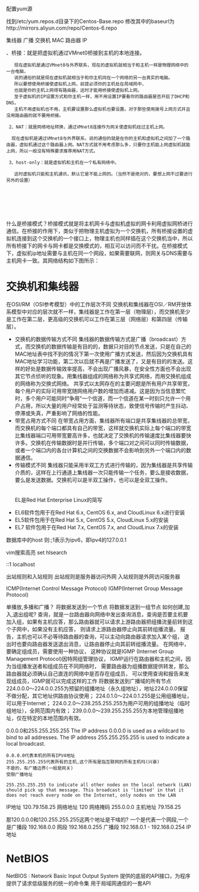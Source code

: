 配置yum源

找到/etc/yum.repos.d目录下的Centos-Base.repo
修改其中的baseurl为http://mirrors.aliyun.com/repo/Centos-6.repo

集线器 广播
交换机 MAC
路由器 IP

、桥接：就是把虚拟机通过VMnet0桥接到主机的本地连接。

       现在虚拟机是通过VMnet0与外界联系，现在的虚拟机就相当于和主机一样是物理网络中的一台电脑，
       说的通俗的就是现在虚拟机就相当于和你主机同在一个网络的另一台真实的电脑。
       所以要想使用桥接使虚拟机上网，前提必须你的主机处在局域网中，
       也就是你的主机上网得有路由器，这时才能用桥接使虚拟机上网。
       至于虚拟机的IP设置方式和你主机一样，用不用设置IP要看你的路由器是否开启了DHCP和DNS，
       主机不用虚拟机也不用，主机要设置那么虚拟机也要设置。对于那些使用拨号上网方式并且没用路由器的就不要用桥接。
    
     2、NAT：就是网络地址转换，通过VMnet8连接作为网关使虚拟机经过主机上网。
    
      现在虚拟机是通过VMnet8与外界联系，说的通俗的就是在你的主机和虚拟机之间加了一个路由器，虚拟机通过这个路由器上网。NAT方式就不用考虑那么多，只要你主机能上网虚拟机就能上网，所以一般没有特殊要求推荐用NAT方式。
    
     3、host-only：就是虚拟机和主机在一个私有网络中。
    
       这时虚拟机只能和主机通讯，默认它是不能上网的。（当然不是绝对的，要想上网不过要进行另外的设置）


​	   
​	   
​	   
​	   
​	   
​	   什么是桥接模式？桥接模式就是将主机网卡与虚拟机虚拟的网卡利用虚拟网桥进行通信。在桥接的作用下，
​	   类似于把物理主机虚拟为一个交换机，所有桥接设置的虚拟机连接到这个交换机的一个接口上，
​	   物理主机也同样插在这个交换机当中，所以所有桥接下的网卡与网卡都是交换模式的，
​	   相互可以访问而不干扰。在桥接模式下，虚拟机ip地址需要与主机在同一个网段，
​	   如果需要联网，则网关与DNS需要与主机网卡一致。其网络结构如下图所示：


 # 交换机和集线器

在OSI/RM（OSI参考模型）中的工作层次不同  交换机和集线器在OSI／RM开放体系模型中对应的层次就不一样，集线器是工作在第一层（物理层），而交换机至少是工作在第二层，更高级的交换机可以工作在第三层（网络层）和第四层（传输层）。  

* 交换机的数据传输方式不同  集线器的数据传输方式是广播（broadcast）方式，而交换机的数据传输是有目的的，数据只对目的节点发送，只是在自己的MAC地址表中找不到的情况下第一次使用广播方式发送，然后因为交换机具有MAC地址学习功能，第二次以后就不再是广播发送了，又是有目的的发送。这样的好处是数据传输效率提高，不会出现广播风暴，在安全性方面也不会出现其它节点侦听的现象。用集线器组成的网络称为共享式网络，而用交换机组成的网络称为交换式网络。 共享式以太网存在的主要问题是所有用户共享带宽，每个用户的实际可用带宽随网络用户数的增加而递减。这是因为当信息繁忙时，多个用户可能同时“争用”一个信道，而一个信道在某一时刻只允许一个用户占用，所以大量的用户经常处于监测等待状态，致使信号传输时产生抖动、停滞或失真，严重影响了网络的性能。 
* 带宽占用方式不同  在带宽占用方面，集线器所有端口是共享集线器的总带宽，而交换机的每个端口都具有自己的带宽，这样就交换机实际上每个端口的带宽比集线器端口可用带宽要高许多，也就决定了交换机的传输速度比集线器要快许多。交换机在传输数据时是并行传输，多个端口对之间可以同时传输数据，或者一个端口内的各台计算机之间的交换数据不会影响到另外一个端口内的数据通信。 
* 传输模式不同  集线器只能采用半双工方式进行传输的，因为集线器是共享传输介质的，这样在上行通道上集线器一次只能传输一个任务，要么是接收数据，要么是发送数据。交换机可以是半双工操作，也可以是全双工操作。	   
​	   
​	   
	   EL是Red Hat Enterprise Linux的简写 

- EL6软件包用于在Red Hat 6.x, CentOS 6.x, and CloudLinux 6.x进行安装 
- EL5软件包用于在Red Hat 5.x, CentOS 5.x, CloudLinux 5.x的安装 
- EL7 软件包用于在Red Hat 7.x, CentOS 7.x, and CloudLinux 7.x的安装

数据库中的host
则:;1表示为ipv6，即ipv4的127.0.0.1

vim搜索高亮 set hlsearch

::1            localhost

出站规则和入站规则
出站规则是服务器访问外网
入站规则是外网访问服务器

ICMP(Internet Control Message Protocol)
IGMP(Internet Group Message Protocol)

单播放,多播和广播？
将数据发送到一个节点
将数据发送到一组节点
    如何创建,加入,退出组呢?
    查询，就是一台路由器向网络中发出查询消息，查询是否要主机要加入组，如果有主机应答，那么路由器就可以请求上游路由器把组播流量前转到这个子网中，如果没有主机应答，
    则请求上游路由器停止向其前转组播流量。
    报告，主机也可以不必等待路由器的查询，可以主动向路由器请求加入某个组，
    退出时也要向路由器发送退出消息，让路由器停止向其前转组播流量。
    在网络中，要确定组成员，需要使用一种协议，
    这种协议就是IGMP (Internet Group Management Protocol)因特网组管理协议，
    IGMP运行在路由器和主机之间，因为当组播发送者和组成员在不同网络时，
    需要路由器为组播数据提供转发，那么路由器就必须确认自己直连的网络中是否存在组成员，
    可以使用查询和报告来发现组成员，IGMP就可以完成这样的工作
将数据发送到广播域的所有节点
224.0.0.0～224.0.0.255为预留的组播地址（永久组地址），地址224.0.0.0保留不做分配，其它地址供路由协议使用；
224.0.1.0～224.0.1.255是公用组播地址，可以用于Internet；
224.0.2.0～238.255.255.255为用户可用的组播地址（临时组地址），全网范围内有效；
239.0.0.0～239.255.255.255为本地管理组播地址，仅在特定的本地范围内有效。

0.0.0.0和255.255.255.255
The IP address 0.0.0.0 is used as a wildcard to bind to all addresses. The IP address 255.255.255.255 is used to indicate a local broadcast.

    0.0.0.0代表本机的所有IPV4地址
    255.255.255.255代表所有的主机,这个所有是指互联网的所有主机吗(兴奋)
    不是的，有广播边界(一般是网关)
    受限广播地址
    
    255.255.255.255 to indicate all other nodes on the local network (LAN) should pick up that message. This broadcast is 'limited' in that it does not reach every node on the Internet, only nodes on the LAN

IP地址  120.79.158.25
网络地址 120
网络掩码 255.0.0.0
主机地址  79.158.25

那120.0.0.0和120.255.255.255这两个地址是干啥的?
一个是代表一个网段,一个是广播段
192.168.0.0           网段
192.168.0.255           广播段
192.168.0.1 - 192.168.0.254   IP地址



# NetBIOS

NetBIOS   :  Network Basic Input Output System
提供的底层的API接口，为程序提供了请求低级服务的统一的命令集
用于局域网通信的一套API